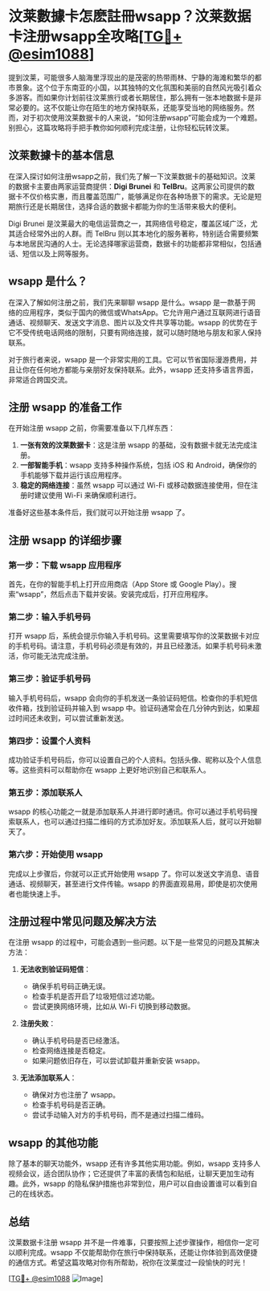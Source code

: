 # 汶莱數據卡怎麽註冊wsapp？汶莱数据卡注册wsapp全攻略[[TG💪+ @esim1088](https://t.me/s/esim1088)]

提到汶莱，可能很多人脑海里浮现出的是茂密的热带雨林、宁静的海滩和繁华的都市景象。这个位于东南亚的小国，以其独特的文化氛围和美丽的自然风光吸引着众多游客。而如果你计划前往汶莱旅行或者长期居住，那么拥有一张本地数据卡是非常必要的。这不仅能让你在陌生的地方保持联系，还能享受当地的网络服务。然而，对于初次使用汶莱数据卡的人来说，“如何注册wsapp”可能会成为一个难题。别担心，这篇攻略将手把手教你如何顺利完成注册，让你轻松玩转汶莱。

## 汶莱數據卡的基本信息

在深入探讨如何注册wsapp之前，我们先了解一下汶莱数据卡的基础知识。汶莱的数据卡主要由两家运营商提供：**Digi Brunei** 和 **TelBru**。这两家公司提供的数据卡不仅价格实惠，而且覆盖范围广，能够满足你在各种场景下的需求。无论是短期旅行还是长期居住，选择合适的数据卡都能为你的生活带来极大的便利。

Digi Brunei 是汶莱最大的电信运营商之一，其网络信号稳定，覆盖区域广泛，尤其适合经常外出的人群。而 TelBru 则以其本地化的服务著称，特别适合需要频繁与本地居民沟通的人士。无论选择哪家运营商，数据卡的功能都非常相似，包括通话、短信以及上网等服务。

## wsapp 是什么？

在深入了解如何注册之前，我们先来聊聊 wsapp 是什么。wsapp 是一款基于网络的应用程序，类似于国内的微信或WhatsApp。它允许用户通过互联网进行语音通话、视频聊天、发送文字消息、图片以及文件共享等功能。wsapp 的优势在于它不受传统电话网络的限制，只要有网络连接，就可以随时随地与朋友和家人保持联系。

对于旅行者来说，wsapp 是一个非常实用的工具。它可以节省国际漫游费用，并且让你在任何地方都能与亲朋好友保持联系。此外，wsapp 还支持多语言界面，非常适合跨国交流。

## 注册 wsapp 的准备工作

在开始注册 wsapp 之前，你需要准备以下几样东西：

1. **一张有效的汶莱数据卡**：这是注册 wsapp 的基础，没有数据卡就无法完成注册。
2. **一部智能手机**：wsapp 支持多种操作系统，包括 iOS 和 Android，确保你的手机能够下载并运行该应用程序。
3. **稳定的网络连接**：虽然 wsapp 可以通过 Wi-Fi 或移动数据连接使用，但在注册时建议使用 Wi-Fi 来确保顺利进行。

准备好这些基本条件后，我们就可以开始注册 wsapp 了。

## 注册 wsapp 的详细步骤

### 第一步：下载 wsapp 应用程序

首先，在你的智能手机上打开应用商店（App Store 或 Google Play）。搜索“wsapp”，然后点击下载并安装。安装完成后，打开应用程序。

### 第二步：输入手机号码

打开 wsapp 后，系统会提示你输入手机号码。这里需要填写你的汶莱数据卡对应的手机号码。请注意，手机号码必须是有效的，并且已经激活。如果手机号码未激活，你可能无法完成注册。

### 第三步：验证手机号码

输入手机号码后，wsapp 会向你的手机发送一条验证码短信。检查你的手机短信收件箱，找到验证码并输入到 wsapp 中。验证码通常会在几分钟内到达，如果超过时间还未收到，可以尝试重新发送。

### 第四步：设置个人资料

成功验证手机号码后，你可以设置自己的个人资料。包括头像、昵称以及个人信息等。这些资料可以帮助你在 wsapp 上更好地识别自己和联系人。

### 第五步：添加联系人

wsapp 的核心功能之一就是添加联系人并进行即时通讯。你可以通过手机号码搜索联系人，也可以通过扫描二维码的方式添加好友。添加联系人后，就可以开始聊天了。

### 第六步：开始使用 wsapp

完成以上步骤后，你就可以正式开始使用 wsapp 了。你可以发送文字消息、语音通话、视频聊天，甚至进行文件传输。wsapp 的界面直观易用，即使是初次使用者也能快速上手。

## 注册过程中常见问题及解决方法

在注册 wsapp 的过程中，可能会遇到一些问题。以下是一些常见的问题及其解决方法：

1. **无法收到验证码短信**：
   - 确保手机号码正确无误。
   - 检查手机是否开启了垃圾短信过滤功能。
   - 尝试更换网络环境，比如从 Wi-Fi 切换到移动数据。

2. **注册失败**：
   - 确认手机号码是否已经激活。
   - 检查网络连接是否稳定。
   - 如果问题依旧存在，可以尝试卸载并重新安装 wsapp。

3. **无法添加联系人**：
   - 确保对方也注册了 wsapp。
   - 检查手机号码是否正确。
   - 尝试手动输入对方的手机号码，而不是通过扫描二维码。

## wsapp 的其他功能

除了基本的聊天功能外，wsapp 还有许多其他实用功能。例如，wsapp 支持多人视频会议，适合团队协作；它还提供了丰富的表情包和贴纸，让聊天更加生动有趣。此外，wsapp 的隐私保护措施也非常到位，用户可以自由设置谁可以看到自己的在线状态。

## 总结

汶莱数据卡注册 wsapp 并不是一件难事，只要按照上述步骤操作，相信你一定可以顺利完成。wsapp 不仅能帮助你在旅行中保持联系，还能让你体验到高效便捷的通信方式。希望这篇攻略对你有所帮助，祝你在汶莱度过一段愉快的时光！

[[TG💪+ @esim1088](https://t.me/s/esim1088) ![Image](https://i.postimg.cc/4NQfJmqS/Snipaste-2025-05-13-00-14-12.png)]